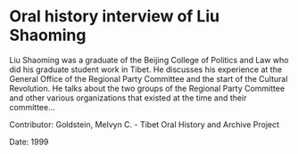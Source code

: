# Oral history interview of Liu Shaoming  
Liu Shaoming was a graduate of the Beijing College of Politics and Law who did his graduate student work in Tibet. He discusses his experience at the General Office of the Regional Party Committee and the start of the Cultural Revolution. He talks about the two groups of the Regional Party Committee and other various organizations that existed at the time and their committee... 

Contributor: Goldstein, Melvyn C. - Tibet Oral History and Archive Project  

Date:
1999  

